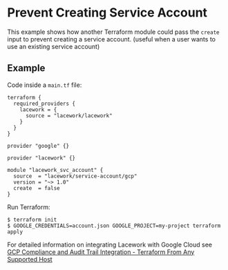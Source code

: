 # Prevent Creating Service Account

This example shows how another Terraform module could pass the
`create` input to prevent creating a service account. (useful
when a user wants to use an existing service account)

## Example

Code inside a `main.tf` file:
```hcl
terraform {
  required_providers {
    lacework = {
      source = "lacework/lacework"
    }
  }
}

provider "google" {}

provider "lacework" {}

module "lacework_svc_account" {
  source  = "lacework/service-account/gcp"
  version = "~> 1.0"
  create  = false
}
```

Run Terraform:
```
$ terraform init
$ GOOGLE_CREDENTIALS=account.json GOOGLE_PROJECT=my-project terraform apply
```

For detailed information on integrating Lacework with Google Cloud see [GCP Compliance and Audit Trail Integration - Terraform From Any Supported Host](https://support.lacework.com/hc/en-us/articles/360057065094-GCP-Compliance-and-Audit-Trail-Integration-Terraform-From-Any-Supported-Host)
